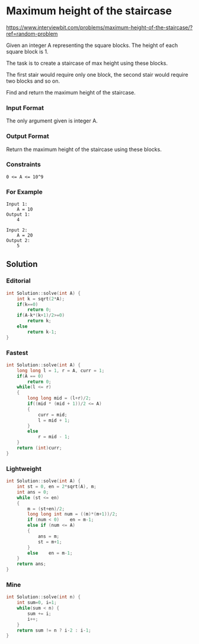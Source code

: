 # Maximum height of the staircase

https://www.interviewbit.com/problems/maximum-height-of-the-staircase/?ref=random-problem


Given an integer A representing the square blocks. The height of each square block is 1. 

The task is to create a staircase of max height using these blocks.

The first stair would require only one block, the second stair would require two blocks and so on.

Find and return the maximum height of the staircase.

### Input Format

The only argument given is integer A.

### Output Format

Return the maximum height of the staircase using these blocks.

### Constraints

```
0 <= A <= 10^9
```

### For Example
```
Input 1:
    A = 10
Output 1:
    4

Input 2:
    A = 20
Output 2:
    5
```
## Solution

### Editorial
```cpp
int Solution::solve(int A) {
    int k = sqrt(2*A);
    if(k==0)
        return 0;
    if(A-k*(k+1)/2>=0)
        return k;
    else
        return k-1;
}
```
### Fastest
```cpp
int Solution::solve(int A) {
    long long l = 1, r = A, curr = 1;
    if(A == 0)
        return 0;
    while(l <= r)
    {
        long long mid = (l+r)/2;
        if((mid * (mid + 1))/2 <= A)
        {
            curr = mid;
            l = mid + 1;
        }
        else
            r = mid - 1;
    }
    return (int)curr;
}

```
### Lightweight
```cpp
int Solution::solve(int A) {
    int st = 0, en = 2*sqrt(A), m;
    int ans = 0;
    while (st <= en)
    {
        m = (st+en)/2;
        long long int num = ((m)*(m+1))/2;
        if (num < 0)    en = m-1;
        else if (num <= A)
        {
            ans = m;
            st = m+1;
        }
        else    en = m-1;
    }
    return ans;
}
```
### Mine
```cpp
int Solution::solve(int n) {
    int sum=0, i=1;
    while(sum < n) {
        sum += i;
        i++;
    }
    return sum != n ? i-2 : i-1;
}
```
